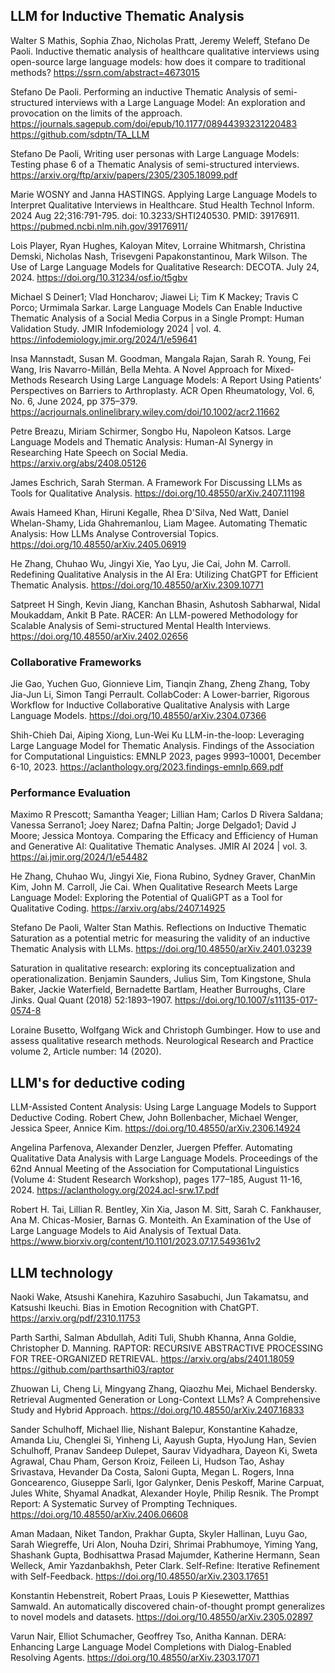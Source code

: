 ## LLM for Inductive Thematic Analysis

Walter S Mathis, Sophia Zhao, Nicholas Pratt, Jeremy Weleff, Stefano De Paoli.
Inductive thematic analysis of healthcare qualitative interviews using open-source large language models: how does it compare to traditional methods?
https://ssrn.com/abstract=4673015

Stefano De Paoli.
Performing an inductive Thematic Analysis of semi-structured interviews with a Large Language Model: An exploration and provocation on the limits of the approach.
https://journals.sagepub.com/doi/epub/10.1177/08944393231220483
https://github.com/sdptn/TA_LLM

Stefano De Paoli,
Writing user personas with Large Language Models: Testing phase 6 of a Thematic Analysis of semi-structured interviews.
https://arxiv.org/ftp/arxiv/papers/2305/2305.18099.pdf

Marie WOSNY and Janna HASTINGS.
Applying Large Language Models to Interpret Qualitative Interviews in Healthcare.
Stud Health Technol Inform. 2024 Aug 22;316:791-795. doi: 10.3233/SHTI240530. PMID: 39176911.
https://pubmed.ncbi.nlm.nih.gov/39176911/

Lois Player, Ryan Hughes, Kaloyan Mitev, Lorraine Whitmarsh, Christina Demski, Nicholas Nash, Trisevgeni Papakonstantinou, Mark Wilson.
The Use of Large Language Models for Qualitative Research: DECOTA.
July 24, 2024.
https://doi.org/10.31234/osf.io/t5gbv

Michael S Deiner1; Vlad Honcharov; Jiawei Li; Tim K Mackey; Travis C Porco; Urmimala Sarkar.
Large Language Models Can Enable Inductive Thematic Analysis of a Social Media Corpus in a Single Prompt: Human Validation Study.
JMIR Infodemiology 2024 | vol. 4.
https://infodemiology.jmir.org/2024/1/e59641

Insa Mannstadt, Susan M. Goodman, Mangala Rajan, Sarah R. Young, Fei Wang, Iris Navarro-Millán, Bella Mehta.
A Novel Approach for Mixed-Methods Research Using Large Language Models: A Report Using Patients’ Perspectives on Barriers to Arthroplasty.
ACR Open Rheumatology, Vol. 6, No. 6, June 2024, pp 375–379.
https://acrjournals.onlinelibrary.wiley.com/doi/10.1002/acr2.11662

Petre Breazu, Miriam Schirmer, Songbo Hu, Napoleon Katsos.
Large Language Models and Thematic Analysis: Human-AI Synergy in Researching Hate Speech on Social Media. 
https://arxiv.org/abs/2408.05126

James Eschrich, Sarah Sterman.
A Framework For Discussing LLMs as Tools for Qualitative Analysis.
https://doi.org/10.48550/arXiv.2407.11198

Awais Hameed Khan, Hiruni Kegalle, Rhea D'Silva, Ned Watt, Daniel Whelan-Shamy, Lida Ghahremanlou, Liam Magee.
Automating Thematic Analysis: How LLMs Analyse Controversial Topics.
https://doi.org/10.48550/arXiv.2405.06919

He Zhang, Chuhao Wu, Jingyi Xie, Yao Lyu, Jie Cai, John M. Carroll.
Redefining Qualitative Analysis in the AI Era: Utilizing ChatGPT for Efficient Thematic Analysis.
https://doi.org/10.48550/arXiv.2309.10771

Satpreet H Singh, Kevin Jiang, Kanchan Bhasin, Ashutosh Sabharwal, Nidal Moukaddam, Ankit B Pate.
RACER: An LLM-powered Methodology for Scalable Analysis of Semi-structured Mental Health Interviews.
https://doi.org/10.48550/arXiv.2402.02656

### Collaborative Frameworks

Jie Gao, Yuchen Guo, Gionnieve Lim, Tianqin Zhang, Zheng Zhang, Toby Jia-Jun Li, Simon Tangi Perrault.
CollabCoder: A Lower-barrier, Rigorous Workflow for Inductive Collaborative Qualitative Analysis with Large Language Models.
https://doi.org/10.48550/arXiv.2304.07366

Shih-Chieh Dai, Aiping Xiong, Lun-Wei Ku
LLM-in-the-loop: Leveraging Large Language Model for Thematic
Analysis.
Findings of the Association for Computational Linguistics: EMNLP 2023, pages 9993–10001, December 6-10, 2023.
https://aclanthology.org/2023.findings-emnlp.669.pdf


### Performance Evaluation

Maximo R Prescott; Samantha Yeager; Lillian Ham; Carlos D Rivera Saldana; Vanessa Serrano1; Joey Narez; Dafna Paltin; Jorge Delgado1; David J Moore; Jessica Montoya.
Comparing the Efficacy and Efficiency of Human and Generative AI: Qualitative Thematic Analyses.
JMIR AI 2024 | vol. 3.
https://ai.jmir.org/2024/1/e54482

He Zhang, Chuhao Wu, Jingyi Xie, Fiona Rubino, Sydney Graver, ChanMin Kim, John M. Carroll, Jie Cai.
When Qualitative Research Meets Large Language Model: Exploring the Potential of QualiGPT as a Tool for Qualitative Coding.
https://arxiv.org/abs/2407.14925

Stefano De Paoli, Walter Stan Mathis.
Reflections on Inductive Thematic Saturation as a potential metric for measuring the validity of an inductive Thematic Analysis with LLMs.
https://doi.org/10.48550/arXiv.2401.03239

Saturation in qualitative research: exploring its conceptualization and operationalization.
Benjamin Saunders, Julius Sim, Tom Kingstone, Shula Baker, Jackie Waterfield, Bernadette Bartlam, Heather Burroughs, Clare Jinks.
Qual Quant (2018) 52:1893–1907.
https://doi.org/10.1007/s11135-017-0574-8

Loraine Busetto, Wolfgang Wick and Christoph Gumbinger.
How to use and assess qualitative research methods.
Neurological Research and Practice volume 2, Article number: 14 (2020).


## LLM's for deductive coding

LLM-Assisted Content Analysis: Using Large Language Models to Support Deductive Coding.
Robert Chew, John Bollenbacher, Michael Wenger, Jessica Speer, Annice Kim.
https://doi.org/10.48550/arXiv.2306.14924

Angelina Parfenova, Alexander Denzler, Juergen Pfeffer.
Automating Qualitative Data Analysis with Large Language Models.
Proceedings of the 62nd Annual Meeting of the Association for Computational Linguistics (Volume 4: Student Research Workshop), pages 177–185, August 11-16, 2024.
https://aclanthology.org/2024.acl-srw.17.pdf

Robert H. Tai,  Lillian R. Bentley,  Xin Xia, Jason M. Sitt,  Sarah C. Fankhauser,  Ana M. Chicas-Mosier,  Barnas G. Monteith.
An Examination of the Use of Large Language Models to Aid Analysis of Textual Data.
https://www.biorxiv.org/content/10.1101/2023.07.17.549361v2
 

## LLM technology

Naoki Wake, Atsushi Kanehira, Kazuhiro Sasabuchi, Jun Takamatsu, and Katsushi Ikeuchi.
Bias in Emotion Recognition with ChatGPT.
https://arxiv.org/pdf/2310.11753

Parth Sarthi, Salman Abdullah, Aditi Tuli, Shubh Khanna, Anna Goldie, Christopher D. Manning.
RAPTOR: RECURSIVE ABSTRACTIVE PROCESSING FOR TREE-ORGANIZED RETRIEVAL.
https://arxiv.org/abs/2401.18059
https://github.com/parthsarthi03/raptor

Zhuowan Li, Cheng Li, Mingyang Zhang, Qiaozhu Mei, Michael Bendersky.
Retrieval Augmented Generation or Long-Context LLMs? A Comprehensive Study and Hybrid Approach.
https://doi.org/10.48550/arXiv.2407.16833

Sander Schulhoff, Michael Ilie, Nishant Balepur, Konstantine Kahadze, Amanda Liu, Chenglei Si, Yinheng Li, Aayush Gupta, HyoJung Han, Sevien Schulhoff, Pranav Sandeep Dulepet, Saurav Vidyadhara, Dayeon Ki, Sweta Agrawal, Chau Pham, Gerson Kroiz, Feileen Li, Hudson Tao, Ashay Srivastava, Hevander Da Costa, Saloni Gupta, Megan L. Rogers, Inna Goncearenco, Giuseppe Sarli, Igor Galynker, Denis Peskoff, Marine Carpuat, Jules White, Shyamal Anadkat, Alexander Hoyle, Philip Resnik.
The Prompt Report: A Systematic Survey of Prompting Techniques.
https://doi.org/10.48550/arXiv.2406.06608

Aman Madaan, Niket Tandon, Prakhar Gupta, Skyler Hallinan, Luyu Gao, Sarah Wiegreffe, Uri Alon, Nouha Dziri, Shrimai Prabhumoye, Yiming Yang, Shashank Gupta, Bodhisattwa Prasad Majumder, Katherine Hermann, Sean Welleck, Amir Yazdanbakhsh, Peter Clark.
Self-Refine: Iterative Refinement with Self-Feedback.
https://doi.org/10.48550/arXiv.2303.17651

Konstantin Hebenstreit, Robert Praas, Louis P Kiesewetter, Matthias Samwald.
An automatically discovered chain-of-thought prompt generalizes to novel models and datasets.
https://doi.org/10.48550/arXiv.2305.02897

Varun Nair, Elliot Schumacher, Geoffrey Tso, Anitha Kannan.
DERA: Enhancing Large Language Model Completions with Dialog-Enabled Resolving Agents.
https://doi.org/10.48550/arXiv.2303.17071
